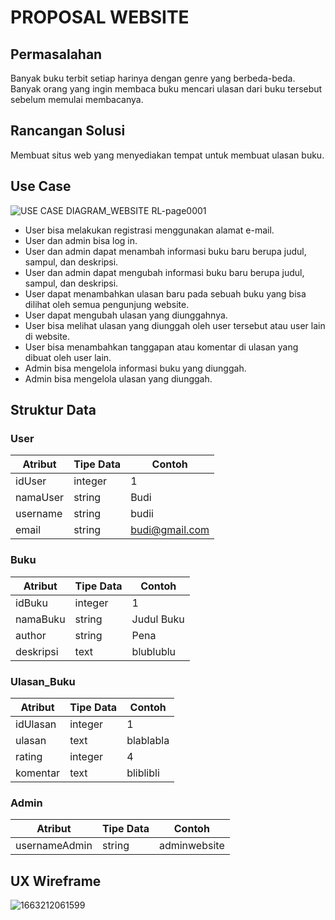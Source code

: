 # PROPOSAL WEBSITE

## Permasalahan
Banyak buku terbit setiap harinya dengan genre yang berbeda-beda. Banyak orang yang ingin membaca buku mencari ulasan dari buku tersebut sebelum memulai membacanya.

## Rancangan Solusi
Membuat situs web yang menyediakan tempat untuk membuat ulasan buku.

## Use Case

![USE CASE DIAGRAM_WEBSITE RL-page0001](https://user-images.githubusercontent.com/83491188/190195555-59095cbf-cf90-4ad4-a3ea-a2ce601f8aa8.jpg)

- User bisa melakukan registrasi menggunakan alamat e-mail.
- User dan admin bisa log in.
- User dan admin dapat menambah informasi buku baru berupa judul, sampul, dan deskripsi.
- User dan admin dapat mengubah informasi buku baru berupa judul, sampul, dan deskripsi.
- User dapat menambahkan ulasan baru pada sebuah buku yang bisa dilihat oleh semua pengunjung website.
- User dapat mengubah ulasan yang diunggahnya.
- User bisa melihat ulasan yang diunggah oleh user tersebut atau user lain di website.
- User bisa menambahkan tanggapan atau komentar di ulasan yang dibuat oleh user lain.
- Admin bisa mengelola informasi buku yang diunggah.
- Admin bisa mengelola ulasan yang diunggah.

## Struktur Data

### User
Atribut|Tipe Data|Contoh
---|---|---
idUser|integer|1
namaUser|string|Budi
username|string|budii
email|string|budi@gmail.com

### Buku
Atribut|Tipe Data|Contoh
---|---|---
idBuku|integer|1
namaBuku|string|Judul Buku
author|string|Pena
deskripsi|text|blublublu

### Ulasan_Buku
Atribut|Tipe Data|Contoh
---|---|---
idUlasan|integer|1
ulasan|text|blablabla
rating|integer|4
komentar|text|bliblibli

### Admin
Atribut|Tipe Data|Contoh
---|---|---
usernameAdmin|string|adminwebsite

## UX Wireframe
![1663212061599](https://user-images.githubusercontent.com/83491188/190306415-bec25dcf-944c-4687-a1fd-f33cb6efeac7.jpg)
